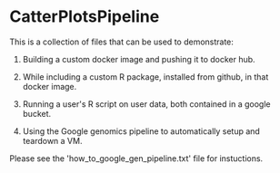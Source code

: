 # CatterPlotsPipeline

This is a collection of files that can be used to demonstrate:

1. Building a custom docker image and pushing it to docker hub.

2. While including a custom R package, installed from github, in that docker image.

3. Running a user's R script on user data, both contained in a google bucket.

4. Using the Google genomics pipeline to automatically setup and teardown a VM.

Please see the 'how_to_google_gen_pipeline.txt' file for instuctions.
